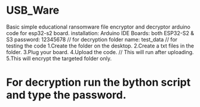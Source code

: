 # USB_Ware
Basic simple educational ransomware file encryptor and decryptor arduino code for esp32-s2 board.
installation: Arduino IDE
Boards: both ESP32-S2 & S3
password: 12345678   // for decryption
folder name: test_data   // for testing the code
1.Create the folder on the desktop.
2.Create a txt files in the folder.
3.Plug your board.
4.Upload the code.   // This will run after uploading.
5.This will encrypt the targeted folder only.
# For decryption run the bython script and type the password.
